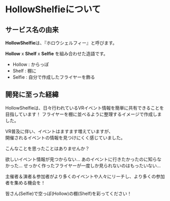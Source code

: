 # **HollowShelfie**について

## サービス名の由来

**HollowShelfie**は、『ホロウシェルフィー』と呼びます。

**Hollow** x **Shelf** x **Selfie** を組み合わせた造語です。

- Hollow : からっぽ
- Shelf  : 棚に
- Selfie : 自分で作成したフライヤーを飾る

## 開発に至った経緯

HollowShelfieは、日々行われているVRイベント情報を簡単に共有できることを目指しています！
フライヤーを棚に並べるように整理するイメージで作成しました。

VR普及に伴い、イベントはますます増えていますが、  
開催されるイベントの情報を見つけにくく感じていました。


こんなことを思ったことはありませんか？

欲しいイベント情報が見つからない...
あのイベントに行きたかったのに知らなかった...
せっかく作ったフライヤーが一度しか見られないのはもったいない...

主催者＆演者＆参加者がより多くのイベントや人々にリーチし、より多くの参加者を集める機会を！

皆さん(Selfie)で空っぽ(Hollow)の棚(Shelf)を彩ってください！
